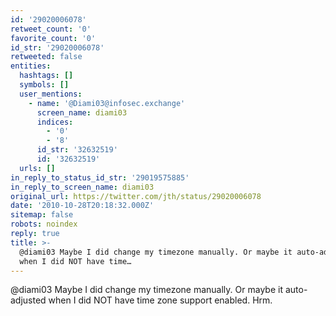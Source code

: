 ```yaml
---
id: '29020006078'
retweet_count: '0'
favorite_count: '0'
id_str: '29020006078'
retweeted: false
entities:
  hashtags: []
  symbols: []
  user_mentions:
    - name: '@Diami03@infosec.exchange'
      screen_name: diami03
      indices:
        - '0'
        - '8'
      id_str: '32632519'
      id: '32632519'
  urls: []
in_reply_to_status_id_str: '29019575885'
in_reply_to_screen_name: diami03
original_url: https://twitter.com/jth/status/29020006078
date: '2010-10-28T20:18:32.000Z'
sitemap: false
robots: noindex
reply: true
title: >-
  @diami03 Maybe I did change my timezone manually. Or maybe it auto-adjusted
  when I did NOT have time…
---
```


@diami03 Maybe I did change my timezone manually. Or maybe it auto-adjusted when I did NOT have time zone support enabled. Hrm.